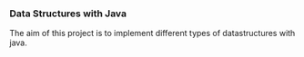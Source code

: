 ### Data Structures with Java ###

The aim of this project is to implement different types of datastructures
with java.